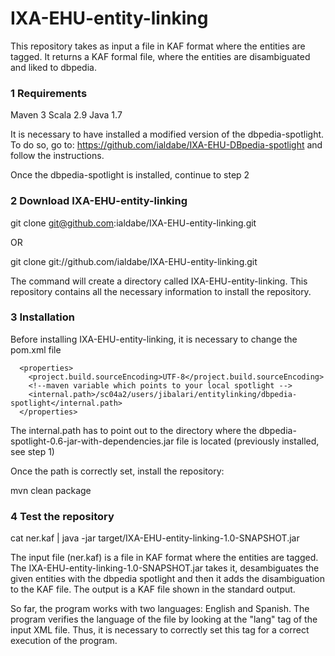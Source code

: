IXA-EHU-entity-linking
======================

This repository takes as input a file in KAF format where the entities are tagged. It returns a KAF formal file, where the entities are disambiguated and liked to dbpedia. 

### 1 Requirements

Maven 3
Scala 2.9
Java 1.7

It is necessary to have installed a modified version of the dbpedia-spotlight. To do so, go to: https://github.com/ialdabe/IXA-EHU-DBpedia-spotlight and follow the instructions. 

Once the dbpedia-spotlight is installed, continue to step 2

### 2 Download IXA-EHU-entity-linking

git clone git@github.com:ialdabe/IXA-EHU-entity-linking.git

OR

git clone  git://github.com/ialdabe/IXA-EHU-entity-linking.git

The command will create a directory called IXA-EHU-entity-linking. This repository contains all the necessary information to install the repository. 

### 3 Installation

Before installing IXA-EHU-entity-linking, it is necessary to change the pom.xml file

	  <properties>
	    <project.build.sourceEncoding>UTF-8</project.build.sourceEncoding>
	    <!--maven variable which points to your local spotlight -->
	    <internal.path>/sc04a2/users/jibalari/entitylinking/dbpedia-spotlight</internal.path>
	  </properties>

The internal.path has to point out to the directory where the dbpedia-spotlight-0.6-jar-with-dependencies.jar file is located (previously installed, see step 1)

Once the path is correctly set, install the repository:

mvn clean package

### 4 Test the repository 

cat ner.kaf | java -jar target/IXA-EHU-entity-linking-1.0-SNAPSHOT.jar

The input file (ner.kaf) is a file in KAF format where the entities are tagged. The IXA-EHU-entity-linking-1.0-SNAPSHOT.jar takes it, desambiguates the given entities with the dbpedia spotlight and then it adds the disambiguation to the KAF file. The output is a KAF file shown in the standard output. 

So far, the program works with two languages: English and Spanish. The program verifies the language of the file by looking at the "lang" tag of the input XML file. Thus, it is necessary to correctly set this tag for a correct execution of the program. 

